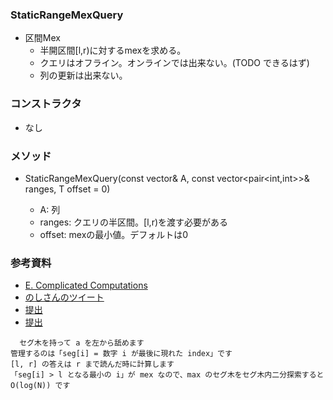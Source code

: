 ### StaticRangeMexQuery
- 区間Mex
  - 半開区間[l,r)に対するmexを求める。
  - クエリはオフライン。オンラインでは出来ない。(TODO できるはず)
  - 列の更新は出来ない。

### コンストラクタ
- なし

### メソッド
- StaticRangeMexQuery(const vector<T>& A, const vector<pair<int,int>>& ranges, T offset = 0)
  - A: 列
  - ranges: クエリの半区間。[l,r)を渡す必要がある
  - offset: mexの最小値。デフォルトは0

### 参考資料
- [E. Complicated Computations](https://codeforces.com/contest/1436/problem/E)
- [のしさんのツイート](https://twitter.com/noshi91/status/1279594849826533377?s=20) 
- [提出](https://atcoder.jp/contests/abc245/submissions/43691044)
- [提出](https://codeforces.com/contest/1436/submission/214169617)
```
  セグ木を持って a を左から舐めます
管理するのは「seg[i] = 数字 i が最後に現れた index」です
[l, r] の答えは r まで読んだ時に計算します
「seg[i] > l となる最小の i」が mex なので、max のセグ木をセグ木内二分探索すると O(log(N)) です
```
